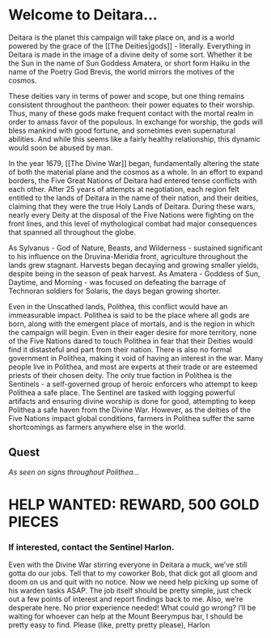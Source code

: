 # Welcome to Deitara...
Deitara is the planet this campaign will take place on, and is a world powered by the grace of the [[The Deities|gods]] - literally. Everything in Deitara is made in the image of a divine deity of some sort. Whether it be the Sun in the name of Sun Goddess Amatera, or short form Haiku in the name of the Poetry God Brevis, the world mirrors the motives of the cosmos.

These deities vary in terms of power and scope, but one thing remains consistent throughout the pantheon: their power equates to their worship. Thus, many of these gods make frequent contact with the mortal realm in order to amass favor of the populous. In exchange for worship, the gods will bless mankind with good fortune, and sometimes even supernatural abilities. And while this seems like a fairly healthy relationship, this dynamic would soon be abused by man.

In the year 1679, [[The Divine War]] began, fundamentally altering the state of both the material plane and the cosmos as a whole. In an effort to expand borders, the Five Great Nations of Deitara had entered tense conflicts with each other. After 25 years of attempts at negotiation, each region felt entitled to the lands of Deitara in the name of their nation, and their deities, claiming that they were the true Holy Lands of Deitara. During these wars, nearly every Deity at the disposal of the Five Nations were fighting on the front lines, and this level of mythological combat had major consequences that spanned all throughout the globe.

As Sylvanus - God of Nature, Beasts, and Wilderness - sustained significant to his influence on the Druvina-Meridia front, agriculture throughout the lands grew stagnant. Harvests began decaying and growing smaller yields, despite being in the season of peak harvest. As Amatera - Goddess of Sun, Daytime, and Morning - was focused on defeating the barrage of Technoran soldiers for Solaris, the days began growing shorter.

Even in the Unscathed lands, Polithea, this conflict would have an immeasurable impact. Polithea is said to be the place where all gods are born, along with the emergent place of mortals, and is the region in which the campaign will begin. Even in their eager desire for more territory, none of the Five Nations dared to touch Polithea in fear that their Deities would find it distasteful and part from their nation. There is also no formal government in Polithea, making it void of having an interest in the war. Many people live in Polithea, and most are experts at their trade or are esteemed priests of their chosen deity. The only true faction in Polithea is the Sentinels - a self-governed group of heroic enforcers who attempt to keep Polithea a safe place. The Sentinel are tasked with logging powerful artifacts and ensuring divine worship is done for good, attempting to keep Polithea a safe haven from the Divine War. However, as the deities of the Five Nations impact global conditions, farmers in Polithea suffer the same shortcomings as farmers anywhere else in the world. 

## Quest
_As seen on signs throughout Polithea…_
# HELP WANTED: REWARD, 500 GOLD PIECES
### If interested, contact the Sentinel Harlon.
Even with the Divine War stirring everyone in Deitara a muck, we’ve still gotta do our jobs. Tell that to my coworker Bob, that dick got all gloom and doom on us and quit with no notice. Now we need help picking up some of his warden tasks ASAP. The job itself should be pretty simple, just check out a few points of interest and report findings back to me. Also, we’re desperate here. No prior experience needed! What could go wrong? I’ll be waiting for whoever can help at the Mount Beerympus bar, I should be pretty easy to find. Please (like, pretty pretty please), Harlon